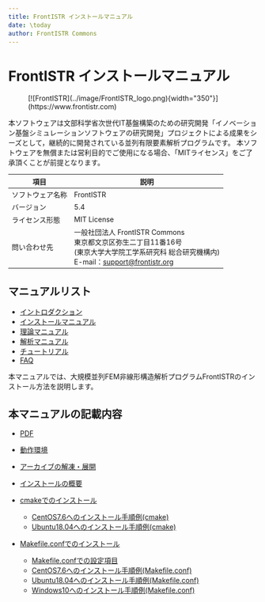 ```yaml
---
title: FrontISTR インストールマニュアル
date: \today
author: FrontISTR Commons
---
```


<!-- 表記は FrontISTR ver. 0.0 で統一します -->
# FrontISTR インストールマニュアル

<figure markdown>
  [![FrontISTR](../image/FrontISTR_logo.png){width="350"}](https://www.frontistr.com)
</figure>

本ソフトウェアは文部科学省次世代IT基盤構築のための研究開発「イノベーション基盤シミュレーションソフトウェアの研究開発」プロジェクトによる成果をシーズとして，継続的に開発されている並列有限要素解析プログラムです。
本ソフトウェアを無償または営利目的でご使用になる場合、「MITライセンス」をご了承頂くことが前提となります。


| 項目             | 説明                                                            |
|------------------|-----------------------------------------------------------------|
| ソフトウェア名称 | FrontISTR                                                       |
| バージョン       | 5.4                                                           |
| ライセンス形態   | MIT License                                                     |
| 問い合わせ先     | 一般社団法人 FrontISTR Commons<br>東京都文京区弥生二丁目11番16号<br>(東京大学大学院工学系研究科 総合研究機構内)<br>E-mail：support@frontistr.org |

## マニュアルリスト

  - [イントロダクション](../intro/index.md)
  - [インストールマニュアル](../install/index.md)
  - [理論マニュアル](../theory/index.md)
  - [解析マニュアル](../analysis/index.md)
  - [チュートリアル](../tutorial/index.md)
  - [FAQ](../faq/index.md)

<!-- ここまでテンプレート -->

本マニュアルでは、大規模並列FEM非線形構造解析プログラムFrontISTRのインストール方法を説明します。

## 本マニュアルの記載内容
  
  - [PDF](install_ja.pdf)

  - [動作環境](install_01.md)
  - [アーカイブの解凍・展開](install_02.md)
  - [インストールの概要](install_03.md)
  - [cmakeでのインストール](install_04.md)
    - [CentOS7.6へのインストール手順例(cmake)](install_07.md)
    - [Ubuntu18.04へのインストール手順例(cmake)](install_09.md)
  - [Makefile.confでのインストール](install_05.md)
    - [Makefile.confでの設定項目](install_06.md)
    - [CentOS7.6へのインストール手順例(Makefile.conf)](install_08.md)
    - [Ubuntu18.04へのインストール手順例(Makefile.conf)](install_10.md)
    - [Windows10へのインストール手順例(Makefile.conf)](install_11.md)


